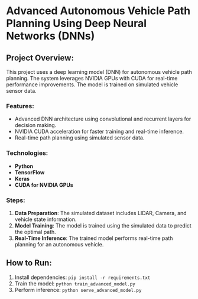 
# Advanced Autonomous Vehicle Path Planning Using Deep Neural Networks (DNNs)

## Project Overview:
This project uses a deep learning model (DNN) for autonomous vehicle path planning. 
The system leverages NVIDIA GPUs with CUDA for real-time performance improvements. 
The model is trained on simulated vehicle sensor data.

### Features:
- Advanced DNN architecture using convolutional and recurrent layers for decision making.
- NVIDIA CUDA acceleration for faster training and real-time inference.
- Real-time path planning using simulated sensor data.

### Technologies:
- **Python**
- **TensorFlow**
- **Keras**
- **CUDA for NVIDIA GPUs**

### Steps:
1. **Data Preparation**: The simulated dataset includes LIDAR, Camera, and vehicle state information.
2. **Model Training**: The model is trained using the simulated data to predict the optimal path.
3. **Real-Time Inference**: The trained model performs real-time path planning for an autonomous vehicle.

## How to Run:
1. Install dependencies: `pip install -r requirements.txt`
2. Train the model: `python train_advanced_model.py`
3. Perform inference: `python serve_advanced_model.py`
